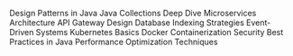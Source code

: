 Design Patterns in Java
Java Collections Deep Dive
Microservices Architecture
API Gateway Design
Database Indexing Strategies
Event-Driven Systems
Kubernetes Basics
Docker Containerization
Security Best Practices in Java
Performance Optimization Techniques
